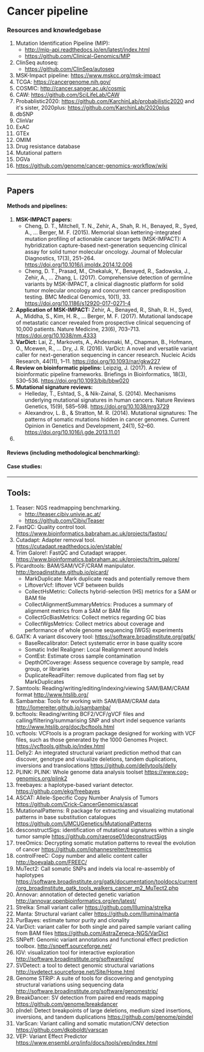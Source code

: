 # Cancer pipeline

### Resources and knowledgebase

1. Mutation Identification Pipeline (MIP):
	* http://mip-api.readthedocs.io/en/latest/index.html
	* https://github.com/Clinical-Genomics/MIP 
2. ClinSeq autoseq:
	* https://github.com/ClinSeq/autoseq 
3. MSK-Impact pipeline: https://www.mskcc.org/msk-impact
4. TCGA: https://cancergenome.nih.gov/
5. COSMIC: http://cancer.sanger.ac.uk/cosmic
6. CAW: https://github.com/SciLifeLab/CAW
7. Probablistic2020: https://github.com/KarchinLab/probabilistic2020 and it's sister, 2020plus: https://github.com/KarchinLab/2020plus
8. dbSNP
9. ClinVar
10. ExAC
11. GTEx
12. OMIM
13. Drug resistance database
14. Mutational pattern
15. DGVa
16. https://github.com/genome/cancer-genomics-workflow/wiki

---

## Papers

#### Methods and pipelines:
1. **MSK-IMPACT papers:**
	* Cheng, D. T., Mitchell, T. N., Zehir, A., Shah, R. H., Benayed, R., Syed, A., … Berger, M. F. (2015). Memorial sloan kettering-integrated mutation profiling of actionable cancer targets (MSK-IMPACT): A hybridization capture-based next-generation sequencing clinical assay for solid tumor molecular oncology. Journal of Molecular Diagnostics, 17(3), 251–264. https://doi.org/10.1016/j.jmoldx.2014.12.006
	* Cheng, D. T., Prasad, M., Chekaluk, Y., Benayed, R., Sadowska, J., Zehir, A., … Zhang, L. (2017). Comprehensive detection of germline variants by MSK-IMPACT, a clinical diagnostic platform for solid tumor molecular oncology and concurrent cancer predisposition testing. BMC Medical Genomics, 10(1), 33. https://doi.org/10.1186/s12920-017-0271-4
2. **Application of MSK-IMPACT:** Zehir, A., Benayed, R., Shah, R. H., Syed, A., Middha, S., Kim, H. R., … Berger, M. F. (2017). Mutational landscape of metastatic cancer revealed from prospective clinical sequencing of 10,000 patients. Nature Medicine, 23(6), 703–713. https://doi.org/10.1038/nm.4333
3. **VarDict:** Lai, Z., Markovets, A., Ahdesmaki, M., Chapman, B., Hofmann, O., Mcewen, R., … Dry, J. R. (2016). VarDict: A novel and versatile variant caller for next-generation sequencing in cancer research. Nucleic Acids Research, 44(11), 1–11. https://doi.org/10.1093/nar/gkw227
4. **Review on bioinformatic pipelins:** Leipzig, J. (2017). A review of bioinformatic pipeline frameworks. Briefings in Bioinformatics, 18(3), 530–536. https://doi.org/10.1093/bib/bbw020
5. **Mutational signature reviews:**
	* Helleday, T., Eshtad, S., & Nik-Zainal, S. (2014). Mechanisms underlying mutational signatures in human cancers. Nature Reviews Genetics, 15(9), 585–598. https://doi.org/10.1038/nrg3729
	* Alexandrov, L. B., & Stratton, M. R. (2014). Mutational signatures: The patterns of somatic mutations hidden in cancer genomes. Current Opinion in Genetics and Development, 24(1), 52–60. https://doi.org/10.1016/j.gde.2013.11.01
6. 

#### Reviews (including methodological benchmarking):

#### Case studies:

---

## Tools:

1. Teaser: NGS readmapping benchmarking.
	* http://teaser.cibiv.univie.ac.at/
	* https://github.com/Cibiv/Teaser
2. FastQC: Quality control tool. https://www.bioinformatics.babraham.ac.uk/projects/fastqc/
3. Cutadapt: Adapter removal tool. https://cutadapt.readthedocs.io/en/stable/
4. Trim Galore!: FastQC and Cutadapt wrapper. https://www.bioinformatics.babraham.ac.uk/projects/trim_galore/
5. Picardtools: BAM/SAM/VCF/CRAM manipulator. http://broadinstitute.github.io/picard/
	* MarkDuplicate: Mark duplicate reads and potentially remove them
	* LiftoverVcf: liftover VCF between builds
	* CollectHsMetric: Collects hybrid-selection (HS) metrics for a SAM or BAM file
	* CollectAlignmentSummaryMetrics: Produces a summary of alignment metrics from a SAM or BAM file
	* CollectGcBiasMetrics: Collect metrics regarding GC bias
	* CollectWgsMetrics: Collect metrics about coverage and performance of whole genome sequencing (WGS) experiments
6. GATK: A variant discovery tool: https://software.broadinstitute.org/gatk/
	* BaseRecalibrator: Detect systematic error in base quality score
	* Somatic Indel Realigner: Local Realignment around Indels
	* ContEst: Estimate cross sample contamination
	* DepthOfCoverage: Assess sequence coverage by sample, read group, or libraries
	* DuplicateReadFilter: remove duplicated from flag set by MarkDuplicates
7. Samtools: Reading/writing/editing/indexing/viewing SAM/BAM/CRAM format http://www.htslib.org/
8. Sambamba: Tools for working with SAM/BAM/CRAM data http://lomereiter.github.io/sambamba/
9. bcftools: Reading/writing BCF2/VCF/gVCF files and calling/filtering/summarising SNP and short indel sequence variants http://www.htslib.org/doc/bcftools.html
10. vcftools: VCFtools is a program package designed for working with VCF files, such as those generated by the 1000 Genomes Project. https://vcftools.github.io/index.html
11. Delly2: An integrated structural variant prediction method that can discover, genotype and visualize deletions, tandem duplications, inversions and translocations https://github.com/dellytools/delly
12. PLINK: PLINK: Whole genome data analysis toolset https://www.cog-genomics.org/plink2
13. freebayes: a haplotype-based variant detector. https://github.com/ekg/freebayes
14. ASCAT: Allele-Specific Copy Number Analysis of Tumors https://github.com/Crick-CancerGenomics/ascat
15. MutationalPatterns: R package for extracting and visualizing mutational patterns in base substitution catalogues https://github.com/UMCUGenetics/MutationalPatterns
16. desconstructSigs: identification of mutational signatures within a single tumor sample https://github.com/raerose01/deconstructSigs
17. treeOmics: Decrypting somatic mutation patterns to reveal the evolution of cancer
 https://github.com/johannesreiter/treeomics
18. controlFreeC: Copy number and allelic content caller http://boevalab.com/FREEC/
19. MuTect2: Call somatic SNPs and indels via local re-assembly of haplotypes https://software.broadinstitute.org/gatk/documentation/tooldocs/current/org_broadinstitute_gatk_tools_walkers_cancer_m2_MuTect2.php
20. Annovar: annotation of detected genetic variation http://annovar.openbioinformatics.org/en/latest/
21. Strelka: Small variant caller https://github.com/Illumina/strelka
22. Manta: Structural variant caller https://github.com/Illumina/manta
23. PurBayes: estimate tumor purity and clonality
24. VarDict: variant caller for both single and paired sample variant calling from BAM files https://github.com/AstraZeneca-NGS/VarDict
25. SNPeff: Genomic variant annotations and functional effect prediction toolbox. http://snpeff.sourceforge.net/
26. IGV: visualization tool for interactive exploration http://software.broadinstitute.org/software/igv/
27. SVDetect: a tool to detect genomic structural variations http://svdetect.sourceforge.net/Site/Home.html
28. Genome STRiP: A suite of tools for discovering and genotyping structural variations using sequencing data http://software.broadinstitute.org/software/genomestrip/
29. BreakDancer: SV detection from paired end reads mapping https://github.com/genome/breakdancer
30. pIndel: Detect breakpoints of large deletions, medium sized insertions, inversions, and tandem duplications https://github.com/genome/pindel
31. VarScan:  Variant calling and somatic mutation/CNV detection https://github.com/dkoboldt/varscan
32. VEP: Variant Effect Predictor https://www.ensembl.org/info/docs/tools/vep/index.html
